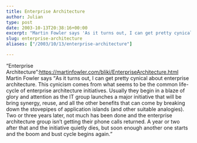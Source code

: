 ```yaml
---
title: Enterprise Architecture
author: Julian
type: post
date: 2003-10-13T20:38:16+00:00
excerpt: "Martin Fowler says 'As it turns out, I can get pretty cynical about enterprise architecture. This cynicism comes from what seems to be the common life-cycle of enterprise architecture initiatives. Usually they begin in a blaze of glory and attention as the IT group launches a major initiative that will be bring synergy, reuse, and all the other benefits that can come by breaking down the stovepipes of application islands (and other suitable analogies). Two or three years later, not much has been done and the enterprise architecture group isn't getting their phone calls returned. A year or two after that and the initiative quietly dies, but soon enough another one starts and the boom and bust cycle begins again.'"
slug: enterprise-architecture 
aliases: ["/2003/10/13/enterprise-architecture"]

---
```

&#8220;Enterprise Architecture&#8221;:https://martinfowler.com/bliki/EnterpriseArchitecture.html Martin Fowler says <q>As it turns out, I can get pretty cynical about enterprise architecture. This cynicism comes from what seems to be the common life-cycle of enterprise architecture initiatives. Usually they begin in a blaze of glory and attention as the IT group launches a major initiative that will be bring synergy, reuse, and all the other benefits that can come by breaking down the stovepipes of application islands (and other suitable analogies). Two or three years later, not much has been done and the enterprise architecture group isn&#8217;t getting their phone calls returned. A year or two after that and the initiative quietly dies, but soon enough another one starts and the boom and bust cycle begins again.</q>